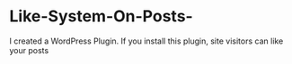 # Like-System-On-Posts-
I created a WordPress Plugin. If you install this plugin, site visitors can like your posts
